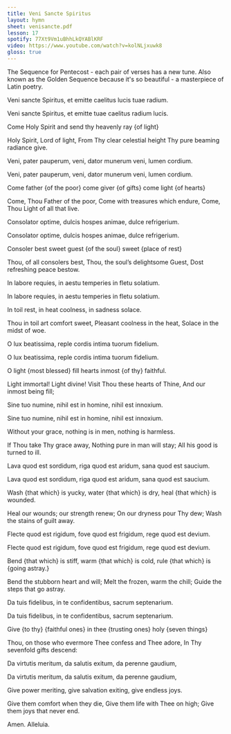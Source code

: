 ```yaml
---
title: Veni Sancte Spiritus
layout: hymn
sheet: venisancte.pdf
lesson: 17
spotify: 77Xt9Vm1uBhhLkQYABlKRF
video: https://www.youtube.com/watch?v=kolNLjxuwk8
gloss: true
---
```


The Sequence for Pentecost - each pair of verses has a new tune. Also known as the Golden Sequence because it's so beautiful - a masterpiece of Latin poetry.

<div data-gloss>
<p>Veni sancte Spiritus, et emitte caelitus lucis tuae radium.</p>
<p>Veni sancte Spiritus, et emitte tuae caelitus radium lucis.</p>
<p>Come Holy Spirit and send thy heavenly ray {of light} </p>
<p>Holy Spirit, Lord of light,
From Thy clear celestial height
Thy pure beaming radiance give.</p>
</div>

<div data-gloss>
<p>Veni, pater pauperum, veni, dator munerum veni, lumen cordium.</p>
<p>Veni, pater pauperum, veni, dator munerum veni, lumen cordium.</p>
<p>Come father {of the poor} come giver {of gifts} come light {of hearts}</p>
<p>Come, Thou Father of the poor,
Come with treasures which endure,
Come, Thou Light of all that live.</p>
</div>

<div data-gloss>
<p>Consolator optime, dulcis hospes animae, dulce refrigerium.</p>
<p>Consolator optime, dulcis hospes animae, dulce refrigerium.</p>
<p>Consoler best sweet guest {of the soul} sweet {place of rest}</p>
<p>Thou, of all consolers best,
Thou, the soul’s delightsome Guest,
Dost refreshing peace bestow.</p>
</div>

<div data-gloss>
<p>In labore requies,
in aestu temperies
in fletu solatium.</p>
<p>In labore requies,
in aestu temperies
in fletu solatium.</p>
<p>In toil rest, in heat coolness, in sadness solace.</p>
<p>Thou in toil art comfort sweet,
Pleasant coolness in the heat,
Solace in the midst of woe.</p>
</div>

<div data-gloss>
<p>O lux beatissima,
reple cordis intima
tuorum fidelium.</p>
<p>O lux beatissima,
reple cordis intima
tuorum fidelium.</p>
<p>O light {most blessed} fill hearts inmost {of thy} faithful.</p>
<p>Light immortal! Light divine!
Visit Thou these hearts of Thine,
And our inmost being fill;</p>
</div>

<div data-gloss>
<p>Sine tuo numine,
nihil est in homine,
nihil est innoxium.</p>
<p>Sine tuo numine,
nihil est in homine,
nihil est innoxium.</p>
<p>Without your grace, nothing is in men, nothing is harmless.</p>
<p>If Thou take Thy grace away,
Nothing pure in man will stay;
All his good is turned to ill.</p>
</div>

<div data-gloss>
<p>Lava quod est sordidum,
riga quod est aridum,
sana quod est saucium.</p>
<p>Lava quod est sordidum,
riga quod est aridum,
sana quod est saucium.</p>
<p>Wash {that which} is yucky, water {that which} is dry, heal {that which} is wounded.</p>
<p>Heal our wounds; our strength renew;
On our dryness pour Thy dew;
Wash the stains of guilt away.</p>
</div>

<div data-gloss>
<p>Flecte quod est rigidum,
fove quod est frigidum,
rege quod est devium.</p>
<p>Flecte quod est rigidum,
fove quod est frigidum,
rege quod est devium.</p>
<p>Bend {that which} is stiff, warm {that which} is cold, rule {that which} is {going astray.}</p>
<p>Bend the stubborn heart and will;
Melt the frozen, warm the chill;
Guide the steps that go astray.</p>
</div>

<div data-gloss>
<p>Da tuis fidelibus,
in te confidentibus,
sacrum septenarium.</p>
<p>Da tuis fidelibus,
in te confidentibus,
sacrum septenarium.</p>
<p>Give {to thy} {faithful ones} in thee {trusting ones} holy {seven things}</p>
<p>Thou, on those who evermore
Thee confess and Thee adore,
In Thy sevenfold gifts descend:</p>
</div>

<div data-gloss>
<p>Da virtutis meritum,
da salutis exitum,
da perenne gaudium,</p>
<p>Da virtutis meritum,
da salutis exitum,
da perenne gaudium,</p>
<p>Give power meriting, give salvation exiting, give endless joys.</p>
<p>Give them comfort when they die,
Give them life with Thee on high;
Give them joys that never end.</p>
</div>

Amen. Alleluia.


